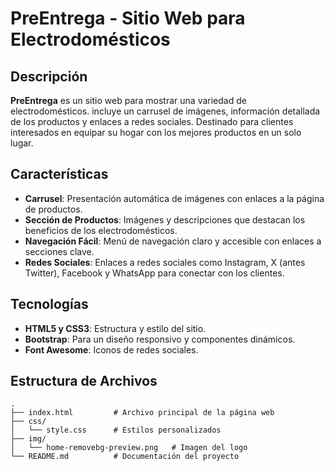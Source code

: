 # PreEntrega - Sitio Web para Electrodomésticos

## Descripción

**PreEntrega** es un sitio web para mostrar una variedad de electrodomésticos. incluye un carrusel de imágenes, información detallada de los productos y enlaces a redes sociales. Destinado para clientes interesados en equipar su hogar con los mejores productos en un solo lugar.

## Características

- **Carrusel**: Presentación automática de imágenes con enlaces a la página de productos.
- **Sección de Productos**: Imágenes y descripciones que destacan los beneficios de los electrodomésticos.
- **Navegación Fácil**: Menú de navegación claro y accesible con enlaces a secciones clave.
- **Redes Sociales**: Enlaces a redes sociales como Instagram, X (antes Twitter), Facebook y WhatsApp para conectar con los clientes.

## Tecnologías

- **HTML5 y CSS3**: Estructura y estilo del sitio.
- **Bootstrap**: Para un diseño responsivo y componentes dinámicos.
- **Font Awesome**: Iconos de redes sociales.
  
## Estructura de Archivos

```plaintext
.
├── index.html         # Archivo principal de la página web
├── css/
│   └── style.css      # Estilos personalizados
├── img/
│   └── home-removebg-preview.png   # Imagen del logo
└── README.md          # Documentación del proyecto
